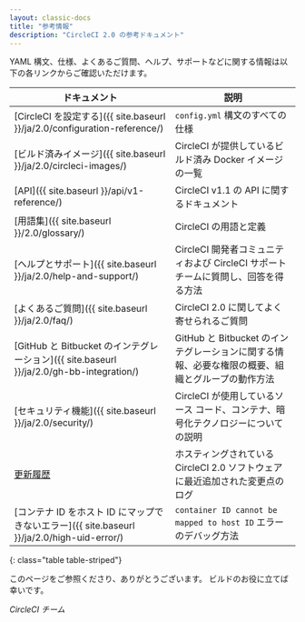 ```yaml
---
layout: classic-docs
title: "参考情報"
description: "CircleCI 2.0 の参考ドキュメント"
---
```


YAML 構文、仕様、よくあるご質問、ヘルプ、サポートなどに関する情報は以下の各リンクからご確認いただけます。

| ドキュメント                                                                     | 説明                                                        |
| -------------------------------------------------------------------------- | --------------------------------------------------------- |
| [CircleCI を設定する]({{ site.baseurl }}/ja/2.0/configuration-reference/)          | `config.yml` 構文のすべての仕様                                    |
| [ビルド済みイメージ]({{ site.baseurl }}/ja/2.0/circleci-images/)                       | CircleCI が提供しているビルド済み Docker イメージの一覧                      |
| [API]({{ site.baseurl }}/api/v1-reference/)                                | CircleCI v1.1 の API に関するドキュメント                            |
| [用語集]({{ site.baseurl }}/2.0/glossary/)                                    | CircleCI の用語と定義                                           |
| [ヘルプとサポート]({{ site.baseurl }}/ja/2.0/help-and-support/)                       | CircleCI 開発者コミュニティおよび CircleCI サポート チームに質問し、回答を得る方法       |
| [よくあるご質問]({{ site.baseurl }}/ja/2.0/faq/)                                     | CircleCI 2.0 に関してよく寄せられるご質問                               |
| [GitHub と Bitbucket のインテグレーション]({{ site.baseurl }}/ja/2.0/gh-bb-integration/) | GitHub と Bitbucket のインテグレーションに関する情報、必要な権限の概要、組織とグループの動作方法 |
| [セキュリティ機能]({{ site.baseurl }}/ja/2.0/security/)                               | CircleCI が使用しているソース コード、コンテナ、暗号化テクノロジーについての説明             |
| [更新履歴](https://circleci.com/ja/changelog/)                                 | ホスティングされている CircleCI 2.0 ソフトウェアに最近追加された変更点のログ             |
| [コンテナ ID をホスト ID にマップできないエラー]({{ site.baseurl }}/ja/2.0/high-uid-error/)      | `container ID cannot be mapped to host ID` エラーのデバッグ方法     | 
{: class="table table-striped"} 

このページをご参照くださり、ありがとうございます。 ビルドのお役に立てば幸いです。

*CircleCI チーム*
